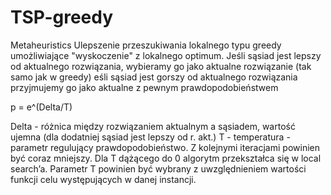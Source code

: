 # TSP-greedy
Metaheuristics
Ulepszenie przeszukiwania lokalnego typu greedy umożliwiające "wyskoczenie" z lokalnego optimum.
Jeśli sąsiad jest lepszy od aktualnego rozwiązania, wybieramy go jako aktualne
rozwiązanie (tak samo jak w greedy)
eśli sąsiad jest gorszy od aktualnego rozwiązania przyjmujemy go jako aktualne z
pewnym prawdopodobieństwem

p = e^(Delta/T)

Delta - różnica między rozwiązaniem aktualnym a sąsiadem, wartość ujemna (dla dodatniej sąsiad jest lepszy od r. akt.)
T - temperatura - parametr regulujący prawdopodobieństwo. Z kolejnymi iteracjami powinien być coraz mniejszy. Dla T dążącego do 0 algorytm przekształca się w local search’a. Parametr T powinien być wybrany z uwzględnieniem
wartości funkcji celu występujących w danej instancji.
